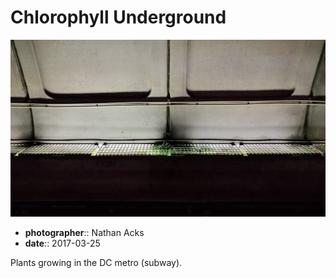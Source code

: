 # Chlorophyll Underground

![Plants growing out of a grill covering a bank of lights underground at a DC metro stop](assets/2017-03-25-chlorophyll-underground.webp)

* **photographer**:: Nathan Acks  
* **date**:: 2017-03-25

Plants growing in the DC metro (subway).
